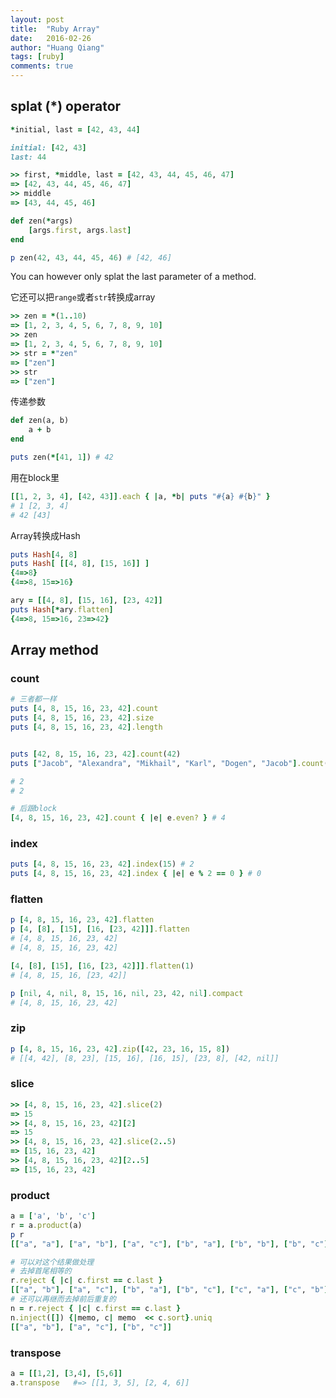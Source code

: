 ```yaml
---
layout: post
title:  "Ruby Array"
date:   2016-02-26
author: "Huang Qiang"
tags: [ruby]
comments: true
---
```


## splat (*) operator

```ruby
*initial, last = [42, 43, 44]

initial: [42, 43]
last: 44

>> first, *middle, last = [42, 43, 44, 45, 46, 47]
=> [42, 43, 44, 45, 46, 47]
>> middle
=> [43, 44, 45, 46]

def zen(*args)
	[args.first, args.last]
end

p zen(42, 43, 44, 45, 46) # [42, 46]
```

You can however only splat the last parameter of a method.

它还可以把`range`或者`str`转换成array

```ruby
>> zen = *(1..10)
=> [1, 2, 3, 4, 5, 6, 7, 8, 9, 10]
>> zen
=> [1, 2, 3, 4, 5, 6, 7, 8, 9, 10]
>> str = *"zen"
=> ["zen"]
>> str
=> ["zen"]
```

传递参数

```ruby
def zen(a, b)
	a + b
end

puts zen(*[41, 1]) # 42
```

用在block里

```ruby
[[1, 2, 3, 4], [42, 43]].each { |a, *b| puts "#{a} #{b}" }
# 1 [2, 3, 4]
# 42 [43]
```

Array转换成Hash

```ruby
puts Hash[4, 8]
puts Hash[ [[4, 8], [15, 16]] ]
{4=>8}
{4=>8, 15=>16}

ary = [[4, 8], [15, 16], [23, 42]]
puts Hash[*ary.flatten]
{4=>8, 15=>16, 23=>42}
```

## Array method

### count

```ruby
# 三者都一样
puts [4, 8, 15, 16, 23, 42].count
puts [4, 8, 15, 16, 23, 42].size
puts [4, 8, 15, 16, 23, 42].length


puts [42, 8, 15, 16, 23, 42].count(42)
puts ["Jacob", "Alexandra", "Mikhail", "Karl", "Dogen", "Jacob"].count("Jacob")

# 2
# 2

# 后跟block
[4, 8, 15, 16, 23, 42].count { |e| e.even? } # 4
```

### index

```ruby
puts [4, 8, 15, 16, 23, 42].index(15) # 2
puts [4, 8, 15, 16, 23, 42].index { |e| e % 2 == 0 } # 0
```

### flatten

```ruby
p [4, 8, 15, 16, 23, 42].flatten
p [4, [8], [15], [16, [23, 42]]].flatten
# [4, 8, 15, 16, 23, 42]
# [4, 8, 15, 16, 23, 42]

[4, [8], [15], [16, [23, 42]]].flatten(1)
# [4, 8, 15, 16, [23, 42]]

p [nil, 4, nil, 8, 15, 16, nil, 23, 42, nil].compact
# [4, 8, 15, 16, 23, 42]
```

### zip

```ruby
p [4, 8, 15, 16, 23, 42].zip([42, 23, 16, 15, 8])
# [[4, 42], [8, 23], [15, 16], [16, 15], [23, 8], [42, nil]]
```

### slice

```ruby
>> [4, 8, 15, 16, 23, 42].slice(2)
=> 15
>> [4, 8, 15, 16, 23, 42][2]
=> 15
>> [4, 8, 15, 16, 23, 42].slice(2..5)
=> [15, 16, 23, 42]
>> [4, 8, 15, 16, 23, 42][2..5]
=> [15, 16, 23, 42]
```

### product

```ruby
a = ['a', 'b', 'c']
r = a.product(a)
p r
[["a", "a"], ["a", "b"], ["a", "c"], ["b", "a"], ["b", "b"], ["b", "c"], ["c", "a"], ["c", "b"], ["c", "c"]]

# 可以对这个结果做处理
# 去掉首尾相等的
r.reject { |c| c.first == c.last }
[["a", "b"], ["a", "c"], ["b", "a"], ["b", "c"], ["c", "a"], ["c", "b"]]
# 还可以再继而去掉前后重复的
n = r.reject { |c| c.first == c.last }
n.inject([]) {|memo, c| memo  << c.sort}.uniq
[["a", "b"], ["a", "c"], ["b", "c"]]
```

### transpose

```ruby
a = [[1,2], [3,4], [5,6]]
a.transpose   #=> [[1, 3, 5], [2, 4, 6]]
```
